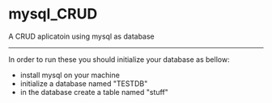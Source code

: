 # mysql_CRUD
A CRUD aplicatoin using mysql as database

---------
In order to run these you should initialize your database as bellow:

- install mysql on your machine
- initialize a database named "TESTDB"
- in the database create a table named "stuff"
